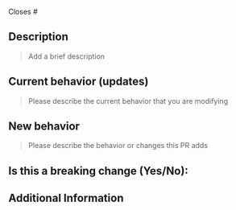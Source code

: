 <!---
Thanks for creating a Pull Request!

Please read the following before submitting:
- PRs that adds new external dependencies might take a while to review.
- Keep your PR as small as possible.
-->

Closes # <!-- Github issue # here -->

## Description

> Add a brief description

## Current behavior (updates)

> Please describe the current behavior that you are modifying

## New behavior

> Please describe the behavior or changes this PR adds

## Is this a breaking change (Yes/No):

<!-- If Yes, please describe the impact and migration path for existing Chakra users. -->

## Additional Information

